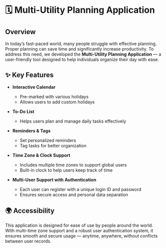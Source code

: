 # 🗓️ Multi-Utility Planning Application

## Overview  
In today’s fast-paced world, many people struggle with effective planning. Proper planning can save time and significantly increase productivity. To address this need, we developed the **Multi-Utility Planning Application** — a user-friendly tool designed to help individuals organize their day with ease.

## ✨ Key Features

- **Interactive Calendar**  
  - Pre-marked with various holidays  
  - Allows users to add custom holidays

- **To-Do List**  
  - Helps users plan and manage daily tasks effectively

- **Reminders & Tags**  
  - Set personalized reminders  
  - Tag tasks for better organization

- **Time Zone & Clock Support**  
  - Includes multiple time zones to support global users  
  - Built-in clock to help users keep track of time

- **Multi-User Support with Authentication**  
  - Each user can register with a unique login ID and password  
  - Ensures secure access and personal data separation

## 🌍 Accessibility

This application is designed for ease of use by people around the world. With multi-time zone support and a robust user authentication system, it ensures smooth and secure usage — anytime, anywhere, without conflicts between user records.
